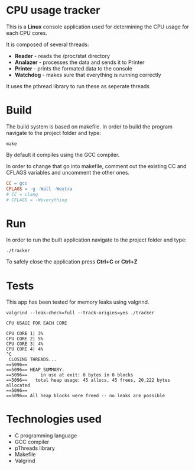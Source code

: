 # CPU usage tracker

This is a **Linux** console application used for determining the CPU usage for each CPU cores.

It is composed of several threads:
- **Reader** - reads the /proc/stat directory
- **Analazer** - processes the data and sends it to Printer
- **Printer** - prints the formated data to the console
- **Watchdog** - makes sure that everything is running correctly

It uses the pthread library to run these as seperate threads

# Build

The build system is based on makefile. In order to build the program navigate to the project folder and type:

```Terminal
make
```

By default it compiles using the GCC compiler.

 In order to change that go into makefile, comment out the existing CC and CFLAGS variables and uncomment the other ones.

```Makefile
CC = gcc
CFLAGS = -g -Wall -Wextra
# CC = clang
# CFLAGS = -Weverything
```

# Run

In order to run the built application navigate to the project folder and type:

```
./tracker
```

To safely close the application press **Ctrl+C** or **Ctrl+Z**

# Tests

This app has been tested for memory leaks using valgrind.

```
valgrind --leak-check=full --track-origins=yes ./tracker 

CPU USAGE FOR EACH CORE 

CPU CORE 1| 3%
CPU CORE 2| 5%
CPU CORE 3| 4%
CPU CORE 4| 4%
^C
 CLOSING THREADS...
==5096== 
==5096== HEAP SUMMARY:
==5096==     in use at exit: 0 bytes in 0 blocks
==5096==   total heap usage: 45 allocs, 45 frees, 20,222 bytes allocated
==5096== 
==5096== All heap blocks were freed -- no leaks are possible
```

# Technologies used

- C programming language
- GCC compiler
- pThreads library
- Makefile
- Valgrind
